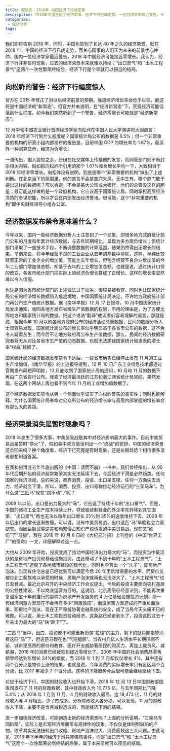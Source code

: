 ```yaml
---
title: 程晓农：2018年 中国经济下行成定势
description: 2018年中国告别了经济荣景，经济下行已成定势。一位经济学家最近警告，今年中国经济可能接近零增长。我认为，经济下行并非暂时现象，“出口景气”和 “土木工程景气”这两个一次性繁荣终结后，经济下行是个早就可以预见的结局。
categories:
 - 经济分析
tags:
---
```


<!-- more -->

我们即将告别 2018 年，同时，中国也告别了长达 40 年之久的经济荣景。就在 2018 年，中国的经济下行已成定势，而关心国事的人们正为未来的前景忧心仲仲。国内一位经济学家最近警告，2018 年中国经济可能接近零增长。我认为，经济下行并非暂时现象，过去的经济荣景本来就难以持续；“出口景气”和 “土木工程景气”这两个一次性繁荣终结后，经济下行是个早就可以预见的结局。

## 向松祚的警告：经济下行幅度惊人

官方在 2015 年修正了对以后经济前景的预期，强调经济增长率会低于以往，而这将是中国经济的“新常态”。但官方并未说明，在“经济新常态”下，究竟经济可能低落到什么程度。如今我们突然听到了一个警告，经济零增长可能就是“经济新常态”。

12 月中旬中国农业银行首席经济学家向松祚在中国人民大学演讲时大胆直言：2018 年经济下行到什么程度呢？国家统计局公布的数据是 6.5%；但一个非常重要的机构的研究小组内部发布的报告是，目前中国 GDP 的增长率为 1.67%，而另外一种测算显示，经济为负增长。

一语传出，国人震惊之余，纷纷在社交媒体上传播他的发言，而网管部门则不断封杀相关内容。假如把向松祚所引用的那个 1.67%和负增长平均一下，大致相当于 2018 年经济零增长。向松祚没有说明，到底是哪个“非常重要的机构”做出了上述判断。在北京当下的氛围里，他的直言不会是空穴来风、无中生有。哪个部门敢于提出这样的数据呢？可以肯定，不会是某大公司或大银行，他们的总管没这样的胆量；最可能这样做的是一个政府机构，它应该高于国家统计局，同时承担高层经济决策的参谋职能，所以才会在内部发出经济警讯。很可能，这个“非常重要的机构”即中央财经领导小组办公室。

## 经济数据发布禁令意味着什么？

今年以来，国内一些经济数据分析人士注意到了一个现象，即很多地方政府统计部门公布的月度和年累计经济数据，与去年同期相比，呈现为多方面负增长；但统计部门采取了一些技术手段，不断调整数据的计算范围，结果仍然得出正增长的结果。举例来说，将今年经营不良的工业企业从去年的基数中排除，这样，单纯比较经营正常的工业企业的增加值，可能比去年增长，但包含经营不良企业增加值的今年工业部门增加值总额，却低于去年的工业增加值总额。也就是说，通过统计口径的改变，各省市统计部门把实际上的经济负增长算成了正增长，这样的增长率显然难以令人信服。

也许是因为省市统计部门的上述做法过于拙劣，很容易被看穿，同时也让国家统计局公布的经济增长数据陷入尴尬境地，中国国家统计局决定，不许地方政府统计部门再公布生产值统计数据。据《南华早报》12 月 17 日报导，10 月中国国家统计局发出通知，收回各地方发布省级生产值数据的权限，所用的理由是，为了方便比照地方和国家统计局的数据。把这个说法“翻译”成读者们容易理解的语言，那就是说，根据今年 10 月以前各地方政府公布的经济活动总量数据，民间的数据分析人士很容易发现，国家统计局公布的增长率似乎明显高于各省市公布的数据，这不免令人疑窦丛生；而今后不让地方政府再公布生产值数据，那么，民间的经济数据研究者将无从对比各省市生产值的动态数据，也就无法质疑国家统计局发表的增长率“权威”数据了。

国家统计局的经济数据发布禁令下达后，一些省市确实已经停止发布 11 月的工业生产增加值。《南华早报》的上述报导提到，12 月 10 日广东工业信息技术部通过官网发布简短声明称，10 月底收到了国家统计局的通知，10 月和 11 月的数据不再由广东省自行公布。我查了经济最活跃的江苏和浙江两省统计局官网，果然发现，在这两个网站上再也看不到今年 11 月的工业增加值数据了。

这个经济数据发布禁令从另一个侧面似乎证实了向松祚警告的真实性；同时也能解释，为什么国家统计局奉命对公众所公布的经济增长率与高层内部掌握的增长率会有那么大的差距。

## 经济荣景消失是暂时现象吗？

2018 年发生了很多大事，中美贸易战是其中对经济影响最大的事件。目前中美贸易战是暂时“停火”了，假如美中双方能谈判出一个“终战”的安排，中国的经济荣景还会回来吗？换个角度看，经济下行究竟是暂时现象，还是长期趋势？相信很多读者都想知道答案。

在我和何清涟去年年底出版的《中国：溃而不崩》一书中，我们曾经指出，从 90 年代后期开始的经济超常繁荣其实无法延续下去，今后经济下滑是必然趋势。任何国家的经济活动，总的来说，都靠消费、投资、出口来支撑，任何一方面失去活力，经济就会下滑，所以，消费、投资、出口号称拉动经济前行的“三架马车”。为什么这“三匹马”现在“跑不动”了呢？

2009 年以前，出口是出力最大的“马”，它创造了持续十年的“出口景气”。但是，中国的诸项工业生产成本持续上升，导致服装制鞋业的外企率先转移到其它国家，“出口景气”再也无法以每年出口增长 25%到 35%的速度维持下去，2009 年以后出口的增长逐渐放慢。可以说，没有中美贸易战，出口这匹“马”早晚也会力衰腿软。而因巨额贸易逆差和频繁侵占知识产权诱发的中美贸易战，现在又“砍伤”了“马腿”。我在 2018 年 10 月 8 日的《大纪元时报》上刊登的《中国“世界工厂”的宿命》一文，详细解释过这一点。

大约从 2009 年开始，投资变成了拉动中国经济出力最大的“马”，而投资当中最活跃的是房地产投资和基础设施投资，由此带动了不到十年的“土木工程景气”。“土木工程景气”造就了各地城市建设的现代化，同时也孕育出一个“儿子”，即房地产泡沫。当现有住宅总量已经达到可以满足今后 20 年里新增需要的水平，而房价又被炒到工薪族难以承受的时候，房地产泡沫就再也无法涨大了，“土木工程景气”也日渐衰减。最近北京召开的中央经济工作会议提出，今后的投资主要面向农村基层的公益性建设，不以商业运营为目的。这说明，北京高层已经意识到，不能再次重复温家宝十年前推行的那种为房地产开发服务的 4 万亿基础设施投资计划，那一套经济刺激方案现在不会再有多少“刺激效应”，而温家宝方案造成的严重负面后果，即房地产泡沫，现在正严重威胁著金融系统的安全，成了当局今天头痛不已的难题。可以说，用土木工程投资拉动经济，这条路已经走到头了，投资这匹过去十年来出力最大的“马”快“趴下”了。

“三匹马”当中，出口、投资都不可能重新扮演“拉辕”的主力，剩下的就只能指望消费这匹“马”了，但这匹马现在也“气短腿颤”。当农村几亿人生活水平长期徘徊不前，城市里高昂的房价和教育、医疗开支威胁著居民的购买力，再加上裁员风、减薪潮，2018 年的消费已经疲软到接近零增长了。2005 年中国的社会消费品零售额曾经达到年增长 24%的幅度，而 2018 年 1 到 11 月却仅仅增长 4%，其中还有两个百分点是物价上涨的结果，也就是说，今年消费的实际增长率只有区区两个百分点，比 2017 年减少 7 个百分点。这样的下降趋势今后很可能会继续延续下去。

对应于经济下行，中国的财政收入也开始下滑。2018 年 12 月 13 日中国财政部国库司发布了 11 月的财政数据，其中财政收入为 10,775 亿，与去年同期比下降 5.4%；从 2018 年 1 月到 11 月，4 月的财政收入最高，达 18,473 亿，11 月的财政收入与 4 月相比，少了四成多。分析财政收入各分项，可以发现，11 月的财政收入下降，主要不是当月减税造成的，而是经济下滑的结果。

进一步加快经济改革，可能创造出新的经济荣景吗？上面的分析说明，“三架马车同趴窝”，实际上是宏观经济层面带有规律性的现象，不仅仅是体制型缺陷的产物，改革其实无法扭转出口收缩、房地产泡沫过大、消费疲软这三大问题。由此可见，2018 年下半年的经济下滑并非偶然事件，而是“出口景气”和 “土木工程景气”这两个一次性繁荣必然终结的后果，属于本来早就可以预见的结局。
